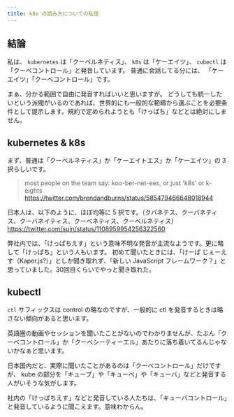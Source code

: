 ```yaml
---
title: k8s の読み方についての私信
---
```


## 結論

私は、 `kubernetes` は「クーベルネティス」、 `k8s` は「ケーエイツ」、 `cubectl` は「クーベコントロール」と発音しています。
普通に会話してる分には、 「ケーエイツ」「クーベコントロール」です。

まぁ、分かる範囲で自由に発音すればいいと思いますが。
どうしても統一したいという派閥がいるのであれば、世界的にも一般的な範疇から選ぶことを必要条件として提示します。規約で定められようとも「けっぱち」などとは絶対にしません。

## kubernetes & k8s

まず、普通は「クーベルネティス」か「ケーエイトエス」か「ケーエイツ」の 3 択らしいです。

> most people on the team say: koo-ber-net-ees, or just 'k8s' or k-eights
https://twitter.com/brendandburns/status/585479466648018944

日本人は、以下のように、ほぼ均等に 5 択です。（クバネテス、クーバネティス、クーバネイティス、クーべネティス、クーベルネティス）
https://twitter.com/suin/status/1108959954256322560

弊社内では、「けっぱちえす」という意味不明な発音が主流なようです。更に略して「けっぱち」という人もいます。
初めて聞いたときには、「けーぱ じぇーえす（Kaper.js?）」としか聞き取れず、「新しい JavaScript フレームワーク？」と思っていました。30回目くらいでやっと聞き取れた。

## kubectl

`ctl` サフィックスは control の略なのですが、一般的に ctl を発音するときは略さない傾向があると思います。

英語圏の動画やセッションを聞いたことがないのでわかりませんが、たぶん「クーベコントロール」か「クーベシーティーエル」あたりに落ち着いてるんじゃないかなぁと思います。

日本国内だと、実際に聞いたことがあるのは「クーベコントロール」だけですが、 kube の部分を「キューブ」や「キューベ」や「キューバ」などと発音する人がいそうな気がします。

社内の「けっぱちえす」などと発音している人たちは、「キューバコントロール」と発音しているように聞こえます。意味わからん。
